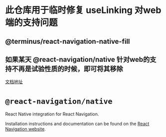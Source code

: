 # 此仓库用于临时修复 useLinking 对web端的支持问题

## @terminus/react-navigation-native-fill
## 如果某天 @react-navigation/native 针对web的支持不再是试验性质的时候，即可将其移除
[文档地址](https://reactnavigation.org/docs/web-support)

# `@react-navigation/native`

React Native integration for React Navigation.

Installation instructions and documentation can be found on the [React Navigation website](https://reactnavigation.org/docs/getting-started.html).
